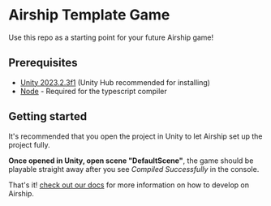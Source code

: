 # Airship Template Game
Use this repo as a starting point for your future Airship game!  

## Prerequisites
- [Unity 2023.2.3f1](https://unity.com/releases/editor/whats-new/2023.2.3) (Unity Hub recommended for installing)
- [Node](https://nodejs.org/en/download/package-manager) - Required for the typescript compiler

## Getting started
It's recommended that you open the project in Unity to let Airship set up the project fully.

**Once opened in Unity, open scene "DefaultScene"**, the game should be playable straight away after you see *Compiled Successfully* in the console.

That's it! [check out our docs](https://docs.airship.gg/) for more information on how to develop on Airship.